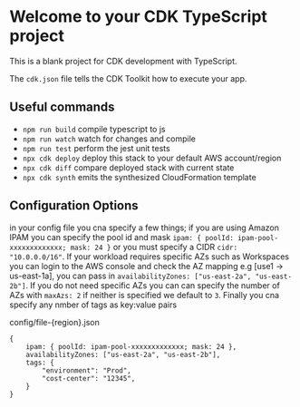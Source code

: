 # Welcome to your CDK TypeScript project

This is a blank project for CDK development with TypeScript.

The `cdk.json` file tells the CDK Toolkit how to execute your app.

## Useful commands

* `npm run build`   compile typescript to js
* `npm run watch`   watch for changes and compile
* `npm run test`    perform the jest unit tests
* `npx cdk deploy`  deploy this stack to your default AWS account/region
* `npx cdk diff`    compare deployed stack with current state
* `npx cdk synth`   emits the synthesized CloudFormation template

## Configuration Options

in your config file you cna specify a few things; if you are using Amazon IPAM you can specify the pool id and mask `ipam: { poolId: ipam-pool-xxxxxxxxxxxxx; mask: 24 }` or you must specify a CIDR `cidr: "10.0.0.0/16"`. If your workload requires specific AZs such as Workspaces you can login to the AWS console and check the AZ mapping e.g [use1 -> us-east-1a], you can pass in `availabilityZones: ["us-east-2a", "us-east-2b"]`. If you do not need specific AZs you can can specify the number of AZs with `maxAzs: 2` if neither is specified we default to `3`. Finally you cna specify any nmber of tags as key:value pairs

config/file-{region}.json
```
{
    ipam: { poolId: ipam-pool-xxxxxxxxxxxxx; mask: 24 },
    availabilityZones: ["us-east-2a", "us-east-2b"],
    tags: {
        "environment": "Prod",
        "cost-center": "12345",
    }
}
```
